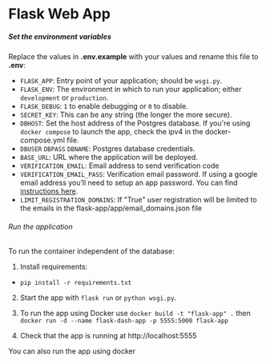 # Flask Web App

##### Set the environment variables

Replace the values in **.env.example** with your values and rename this file to **.env**:

- `FLASK_APP`: Entry point of your application; should be `wsgi.py`.
- `FLASK_ENV`: The environment in which to run your application; either `development` or `production`.
- `FLASK_DEBUG`: `1` to enable debugging or `0` to disable.
- `SECRET_KEY`: This can be any string (the longer the more secure).
- `DBHOST`: Set the host address of the Postgres database. If you're using `docker compose` to launch the app, check the ipv4 in the docker-compose.yml file.
- `DBUSER` `DBPASS` `DBNAME`: Postgres database credentials.
- `BASE_URL`: URL where the application will be deployed.
- `VERIFICATION_EMAIL`: Email address to send verification code
- `VERIFICATION_EMAIL_PASS`: Verification email password. If using a google email address you’ll need to setup an app password. You can find [instructions here](https://support.google.com/accounts/answer/185833?hl=en).
- `LIMIT_REGISTRATION_DOMAINS`: If "True" user registration will be limited to the emails in the flask-app/app/email_domains.json file
  <br>

###### Run the application

To run the container independent of the database:

1. Install requirements:

- `pip install -r requirements.txt`

2. Start the app with `flask run` or `python wsgi.py`.

3. To run the app using Docker use `docker build -t "flask-app" .` then `docker run -d --name flask-dash-app -p 5555:5000 flask-app`

4. Check that the app is running at http://localhost:5555

You can also run the app using docker
